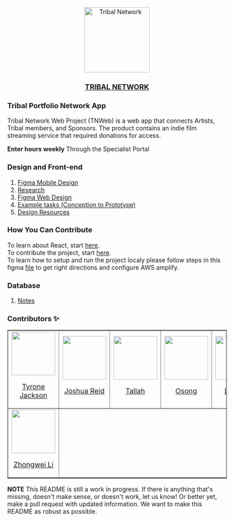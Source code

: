 <div align='center'>
  <a href='https://tribalnetwork.org/' target='_blank'>
  <img src='https://avatars.githubusercontent.com/u/63391280?v=4' alt='Tribal Network' width='150px' />
  <h3>TRIBAL NETWORK</h3>
  </a>
</div>


### Tribal Portfolio Network App
Tribal Network Web Project (TNWeb) is a web app that connects Artists, Tribal members, and Sponsors. The product contains an indie film streaming service that required donations for access.

**Enter hours weekly**
Through the Specialist Portal

### Design and Front-end
1. [Figma Mobile Design](https://www.figma.com/file/P39zDQNgkqnCd1yzceMJe9/Tribal-Network-%7C-Hi-Fi-7%2F23-(Copy)-(Copy)?node-id=0%3A1)
2. [Research](https://drive.google.com/drive/folders/1SjmA7z2_8dvLFe7P_Vb7TgECIpsIZ1Gw?usp=sharing)
3. [Figma Web Design](https://www.figma.com/file/rqP6rKi7vfVszgm0OH1sEm/MVP%3A-Hi-Fi?node-id=0%3A1)
4. [Example tasks (Conception to Prototype)](https://drive.google.com/drive/folders/10I2b-pMYGlP3bN_0dKU7BXKt7knwrp_4?usp=sharing)
5. [Design Resources](https://docs.google.com/document/d/1nYnTdHjuO2bejNhLG1hWU6wblm9Twq3h/edit?usp=sharing&ouid=115223206571185626008&rtpof=true&sd=true)

### How You Can Contribute
To learn about React, start [here](https://github.com/Tribalnetwork/React-Guide).<br />
To contribute the project, start [here](https://github.com/facebook/create-react-app/blob/main/CONTRIBUTING.md).<br />
To learn how to setup and run the project localy please follow steps in this figma [file](https://www.figma.com/file/h0j3Qvvvng6H6YFN3g56wb/Fork%2C-Clone%2C-and-Configure-Amplify?node-id=0%3A1) to get right directions and configure AWS amplify.

### Database
1. [Notes]([https://docs.google.com/document/d/1D6ZB8L26JTNkClofHMqeTfbY3tI42xeGZxeq4k47wAM/edit?usp=sharing](https://docs.google.com/document/d/1R-UKLMSs3p1KZQg_RnNJJLTZQrZuWjMaMcu23Fra9dg/edit?usp=sharing))




### Contributors ✨

<table border='1px'>
  <tr>
    <td>
      <a href="https://github.com/tribalteams" target="_blank">
        <img src='https://avatars.githubusercontent.com/u/66889079?v=4' alt='' width='100px'>
        <p align='center'>Tyrone Jackson</p>
      </a>
    </td>
    <td>
      <a href="https://github.com/jreid2454" target="_blank">
        <img src='https://github.com/jreid2454.png' alt='' width='100px'>
        <p align='center'>Joshua Reid</p>
      </a>
    </td>
    <td>
      <a href="https://github.com/twillisdev" target="_blank">
        <img src='https://avatars.githubusercontent.com/u/73906599?v=4' alt='' width='100px'>
        <p align='center'>Tallah</p>
      </a>
    </td>
    <td>
      <a href="https://github.com/Osong-Michael" target="_blank">
        <img src='https://avatars.githubusercontent.com/u/38656549?v=4' alt='' width='100px'>
        <p align='center'>Osong</p>
      </a>
    </td>
    <td>
      <a href="https://github.com/LeoXu1" target="_blank">
        <img src='https://avatars.githubusercontent.com/u/15039674?v=4' alt='' width='100px'>
        <p align='center'>LeoXu1</p>
      </a>
    </td>
    <td>
      <a href="https://github.com/Nechir-89" target="_blank">
        <img src='https://avatars.githubusercontent.com/u/66407817?v=4' alt='' width='100px'>
        <p align='center'>Neck</p>
      </a>
    </td>
    <td>
      <a href="https://github.com/linjing-wen" target="_blank">
        <img src='https://avatars.githubusercontent.com/u/84493509?v=4' alt='' width='100px'>
        <p align='center'>linjing-wen</p>
      </a>
    </td>
    <td>
      <a href="https://github.com/tmalik8" target="_blank">
        <img src='https://avatars.githubusercontent.com/u/67351502?v=4' alt='' width='100px'>
        <p align='center'>Tanya Malik</p>
      </a>
    </td>
  </tr>
<!-- 2   -->
  <tr>
    <td>
      <a href="https://github.com/ZhongweiL" target="_blank">
        <img src='https://avatars.githubusercontent.com/u/43942535?v=4' alt='' width='100px'>
        <p align='center'>Zhongwei Li</p>
      </a>
    </td>
  </tr>
</table>



**NOTE** This README is still a work in progress. If there is anything that's missing, doesn't make sense, or doesn't work, let us know! Or better yet, make a pull request with updated information. We want to make this README as robust as possible.
